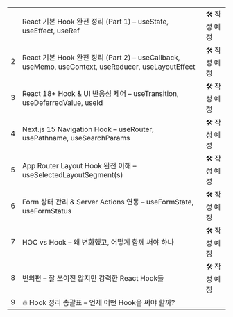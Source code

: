 |     |                                                                                              |           |
| --- | -------------------------------------------------------------------------------------------- | --------- |
|     | React 기본 Hook 완전 정리 (Part 1) – useState, useEffect, useRef                                   | 🛠️ 작성 예정 |
| 2   | React 기본 Hook 완전 정리 (Part 2) – useCallback, useMemo, useContext, useReducer, useLayoutEffect | 🛠️ 작성 예정 |
| 3   | React 18+ Hook & UI 반응성 제어 – useTransition, useDeferredValue, useId                          | 🛠️ 작성 예정 |
| 4   | Next.js 15 Navigation Hook – useRouter, usePathname, useSearchParams                         | 🛠️ 작성 예정 |
| 5   | App Router Layout Hook 완전 이해 – useSelectedLayoutSegment(s)                                   | 🛠️ 작성 예정 |
| 6   | Form 상태 관리 & Server Actions 연동 – useFormState, useFormStatus                                 | 🛠️ 작성 예정 |
| 7   | HOC vs Hook – 왜 변화했고, 어떻게 함께 써야 하나                                                           | 🛠️ 작성 예정 |
| 8   | 번외편 – 잘 쓰이진 않지만 강력한 React Hook들                                                              | 🛠️ 작성 예정 |
| 9   | 🔥 Hook 정리 총괄표 – 언제 어떤 Hook을 써야 할까?                                                          |           |